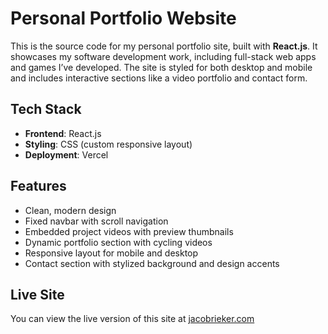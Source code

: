 # Personal Portfolio Website

This is the source code for my personal portfolio site, built with **React.js**. It showcases my software development work, including full-stack web apps and games I’ve developed. The site is styled for both desktop and mobile and includes interactive sections like a video portfolio and contact form.

## Tech Stack

- **Frontend**: React.js
- **Styling**: CSS (custom responsive layout)
- **Deployment**: Vercel

## Features

- Clean, modern design
- Fixed navbar with scroll navigation
- Embedded project videos with preview thumbnails
- Dynamic portfolio section with cycling videos
- Responsive layout for mobile and desktop
- Contact section with stylized background and design accents

## Live Site

You can view the live version of this site at [jacobrieker.com](https://jacobrieker.com)

